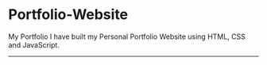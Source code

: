 # Portfolio-Website

My Portfolio
I have built my Personal Portfolio Website using HTML, CSS and JavaScript.
*****
